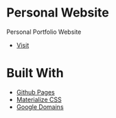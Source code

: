 # Personal Website

Personal Portfolio Website

* [Visit](http://haritdesai.com) 

# Built With

* [Github Pages](https://pages.github.com/)
* [Materialize CSS](http://materializecss.com/)
* [Google Domains](https://domains.google/)
